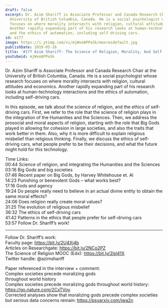 ```yaml
---
draft: false
excerpt: Dr. Azim Shariff is Associate Professor and Canada Research Chair at the
  University of British Columbia, Canada. He is a social psychologist whose research
  focuses on where morality intersects with religion, cultural attitudes and economics.
  Another rapidly expanding part of his research looks at human-technology interactions
  and the ethics of automation, including self-driving cars.
id: e177
image: https://i.ytimg.com/vi/mjWveAPPoSk/maxresdefault.jpg
publishDate: 2019-05-16
title: '#177 Azim Shariff: The Science of Religion, Morality, And Self-Driving Cars'
youtubeid: mjWveAPPoSk
---
```

Dr. Azim Shariff is Associate Professor and Canada Research Chair at the University of British Columbia, Canada. He is a social psychologist whose research focuses on where morality intersects with religion, cultural attitudes and economics. Another rapidly expanding part of his research looks at human-technology interactions and the ethics of automation, including self-driving cars.

In this episode, we talk about the science of religion, and the ethics of self-driving cars. First, we refer to the role that the science of religion plays in the integration of the Humanities and the Sciences. Then, we address the prosocial and moral aspects of religion, starting with the role that Big Gods played in allowing for cohesion in large societies, and also the traits that work better in them. Also, why it is more difficult to explain religious misbelief than religious thinking. Finally, we discuss the ethics of self-driving cars, what people prefer to be their decisions, and what the future might hold for this technology.

Time Links:  
00:44  Science of religion, and integrating the Humanities and the Sciences  
03:16  Big Gods and big societies  
07:46  Recent paper on Big Gods, by Harvey Whitehouse et. Al  
14:23 Punishing or benevolent Gods – what works best?  
17:16  Gods and agency  
19:24  Do people really need to believe in an actual divine entity to obtain the same moral effects?  
24:06  Does religion really create moral values?  
31:25  The evolution of religious misbelief  
36:32  The ethics of self-driving cars  
41:42  Patterns in the ethics that people prefer for self-driving cars  
53:57  Follow Dr. Shariff’s work!

---

Follow Dr. Shariff’s work:  
Faculty page: https://bit.ly/2U4Xj4b  
Articles on Researchgate: https://bit.ly/2NCo2PZ  
The Science of Religion MOOC (Edx): https://bit.ly/2lsl41X  
Twitter handle: @azimshariff

Paper referenced in the interview + comment:  
Complex societies precede moralizing gods   
throughout world history  
Complex societies precede moralizing gods throughout world history: https://go.nature.com/2CxTVoy  
Corrected analyses show that moralizing gods precede complex societies but serious data concerns remain: https://psyarxiv.com/jwa2n
